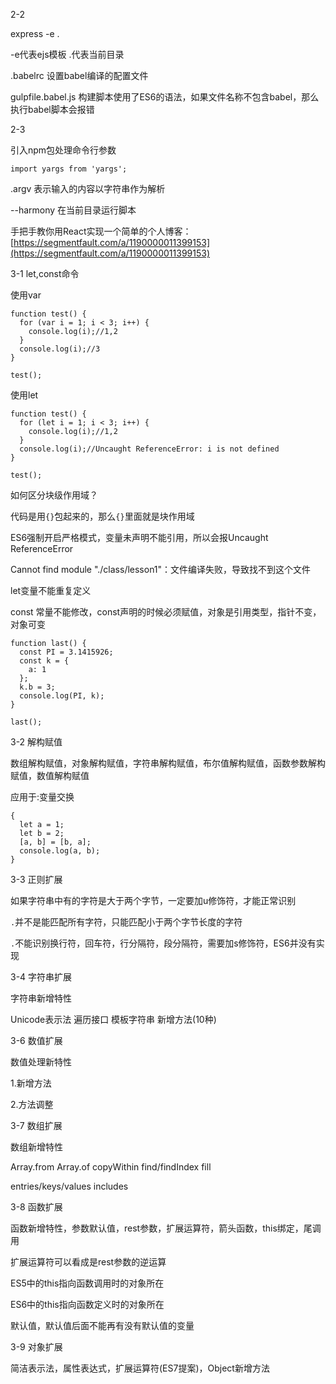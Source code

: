2-2

express -e .

-e代表ejs模板  .代表当前目录

.babelrc  设置babel编译的配置文件

gulpfile.babel.js 构建脚本使用了ES6的语法，如果文件名称不包含babel，那么执行babel脚本会报错

2-3

引入npm包处理命令行参数

    import yargs from 'yargs';

.argv 表示输入的内容以字符串作为解析

--harmony 在当前目录运行脚本

手把手教你用React实现一个简单的个人博客：[https://segmentfault.com/a/1190000011399153](https://segmentfault.com/a/1190000011399153)

3-1 let,const命令

使用var

	function test() {
	  for (var i = 1; i < 3; i++) {
	    console.log(i);//1,2
	  }
	  console.log(i);//3
	}
	
	test();

使用let

	function test() {
	  for (let i = 1; i < 3; i++) {
	    console.log(i);//1,2
	  }
	  console.log(i);//Uncaught ReferenceError: i is not defined
	}
	
	test();

如何区分块级作用域？

代码是用`{}`包起来的，那么`{}`里面就是块作用域

ES6强制开启严格模式，变量未声明不能引用，所以会报Uncaught ReferenceError

Cannot find module "./class/lesson1"：文件编译失败，导致找不到这个文件

let变量不能重复定义

const 常量不能修改，const声明的时候必须赋值，对象是引用类型，指针不变，对象可变

	function last() {
	  const PI = 3.1415926;
	  const k = {
	    a: 1
	  };
	  k.b = 3;
	  console.log(PI, k);
	}
	
	last();


3-2 解构赋值

数组解构赋值，对象解构赋值，字符串解构赋值，布尔值解构赋值，函数参数解构赋值，数值解构赋值

应用于:变量交换

	{
	  let a = 1;
	  let b = 2;
	  [a, b] = [b, a];
	  console.log(a, b);
	}


3-3 正则扩展

如果字符串中有的字符是大于两个字节，一定要加u修饰符，才能正常识别

`.`并不是能匹配所有字符，只能匹配小于两个字节长度的字符

`.`不能识别换行符，回车符，行分隔符，段分隔符，需要加s修饰符，ES6并没有实现

3-4 字符串扩展

字符串新增特性

Unicode表示法 遍历接口  模板字符串 新增方法(10种)

 3-6 数值扩展

数值处理新特性

1.新增方法

2.方法调整

3-7 数组扩展

数组新增特性

Array.from   Array.of  copyWithin  find/findIndex  fill

entries/keys/values  includes


3-8 函数扩展

函数新增特性，参数默认值，rest参数，扩展运算符，箭头函数，this绑定，尾调用

扩展运算符可以看成是rest参数的逆运算

ES5中的this指向函数调用时的对象所在

ES6中的this指向函数定义时的对象所在

默认值，默认值后面不能再有没有默认值的变量

3-9 对象扩展

简洁表示法，属性表达式，扩展运算符(ES7提案)，Object新增方法

